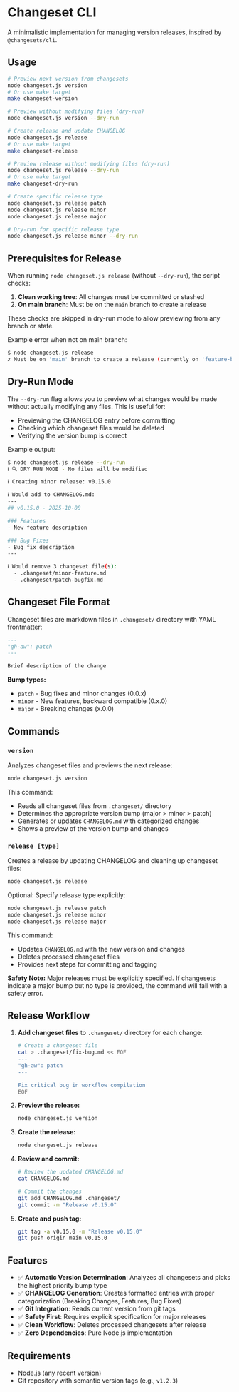 # Changeset CLI

A minimalistic implementation for managing version releases, inspired by `@changesets/cli`.

## Usage

```bash
# Preview next version from changesets
node changeset.js version
# Or use make target
make changeset-version

# Preview without modifying files (dry-run)
node changeset.js version --dry-run

# Create release and update CHANGELOG
node changeset.js release
# Or use make target
make changeset-release

# Preview release without modifying files (dry-run)
node changeset.js release --dry-run
# Or use make target
make changeset-dry-run

# Create specific release type
node changeset.js release patch
node changeset.js release minor
node changeset.js release major

# Dry-run for specific release type
node changeset.js release minor --dry-run
```

## Prerequisites for Release

When running `node changeset.js release` (without `--dry-run`), the script checks:

1. **Clean working tree**: All changes must be committed or stashed
2. **On main branch**: Must be on the `main` branch to create a release

These checks are skipped in dry-run mode to allow previewing from any branch or state.

Example error when not on main branch:
```bash
$ node changeset.js release
✗ Must be on 'main' branch to create a release (currently on 'feature-branch')
```

## Dry-Run Mode

The `--dry-run` flag allows you to preview what changes would be made without actually modifying any files. This is useful for:

- Previewing the CHANGELOG entry before committing
- Checking which changeset files would be deleted
- Verifying the version bump is correct

Example output:
```bash
$ node changeset.js release --dry-run
ℹ 🔍 DRY RUN MODE - No files will be modified

ℹ Creating minor release: v0.15.0

ℹ Would add to CHANGELOG.md:
---
## v0.15.0 - 2025-10-08

### Features
- New feature description

### Bug Fixes
- Bug fix description
---

ℹ Would remove 3 changeset file(s):
  - .changeset/minor-feature.md
  - .changeset/patch-bugfix.md
```

## Changeset File Format

Changeset files are markdown files in `.changeset/` directory with YAML frontmatter:

```markdown
---
"gh-aw": patch
---

Brief description of the change
```

**Bump types:**
- `patch` - Bug fixes and minor changes (0.0.x)
- `minor` - New features, backward compatible (0.x.0)
- `major` - Breaking changes (x.0.0)

## Commands

### `version`

Analyzes changeset files and previews the next release:

```bash
node changeset.js version
```

This command:
- Reads all changeset files from `.changeset/` directory
- Determines the appropriate version bump (major > minor > patch)
- Generates or updates `CHANGELOG.md` with categorized changes
- Shows a preview of the version bump and changes

### `release [type]`

Creates a release by updating CHANGELOG and cleaning up changeset files:

```bash
node changeset.js release
```

Optional: Specify release type explicitly:

```bash
node changeset.js release patch
node changeset.js release minor
node changeset.js release major
```

This command:
- Updates `CHANGELOG.md` with the new version and changes
- Deletes processed changeset files
- Provides next steps for committing and tagging

**Safety Note:** Major releases must be explicitly specified. If changesets indicate a major bump but no type is provided, the command will fail with a safety error.

## Release Workflow

1. **Add changeset files** to `.changeset/` directory for each change:
   ```bash
   # Create a changeset file
   cat > .changeset/fix-bug.md << EOF
   ---
   "gh-aw": patch
   ---
   
   Fix critical bug in workflow compilation
   EOF
   ```

2. **Preview the release:**
   ```bash
   node changeset.js version
   ```

3. **Create the release:**
   ```bash
   node changeset.js release
   ```

4. **Review and commit:**
   ```bash
   # Review the updated CHANGELOG.md
   cat CHANGELOG.md
   
   # Commit the changes
   git add CHANGELOG.md .changeset/
   git commit -m "Release v0.15.0"
   ```

5. **Create and push tag:**
   ```bash
   git tag -a v0.15.0 -m "Release v0.15.0"
   git push origin main v0.15.0
   ```

## Features

- ✅ **Automatic Version Determination**: Analyzes all changesets and picks the highest priority bump type
- ✅ **CHANGELOG Generation**: Creates formatted entries with proper categorization (Breaking Changes, Features, Bug Fixes)
- ✅ **Git Integration**: Reads current version from git tags
- ✅ **Safety First**: Requires explicit specification for major releases
- ✅ **Clean Workflow**: Deletes processed changesets after release
- ✅ **Zero Dependencies**: Pure Node.js implementation

## Requirements

- Node.js (any recent version)
- Git repository with semantic version tags (e.g., `v1.2.3`)
